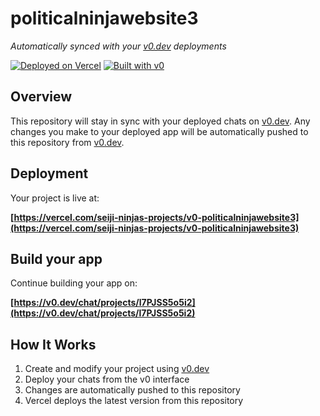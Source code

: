 # politicalninjawebsite3

*Automatically synced with your [v0.dev](https://v0.dev) deployments*

[![Deployed on Vercel](https://img.shields.io/badge/Deployed%20on-Vercel-black?style=for-the-badge&logo=vercel)](https://vercel.com/seiji-ninjas-projects/v0-politicalninjawebsite3)
[![Built with v0](https://img.shields.io/badge/Built%20with-v0.dev-black?style=for-the-badge)](https://v0.dev/chat/projects/l7PJSS5o5i2)

## Overview

This repository will stay in sync with your deployed chats on [v0.dev](https://v0.dev).
Any changes you make to your deployed app will be automatically pushed to this repository from [v0.dev](https://v0.dev).

## Deployment

Your project is live at:

**[https://vercel.com/seiji-ninjas-projects/v0-politicalninjawebsite3](https://vercel.com/seiji-ninjas-projects/v0-politicalninjawebsite3)**

## Build your app

Continue building your app on:

**[https://v0.dev/chat/projects/l7PJSS5o5i2](https://v0.dev/chat/projects/l7PJSS5o5i2)**

## How It Works

1. Create and modify your project using [v0.dev](https://v0.dev)
2. Deploy your chats from the v0 interface
3. Changes are automatically pushed to this repository
4. Vercel deploys the latest version from this repository